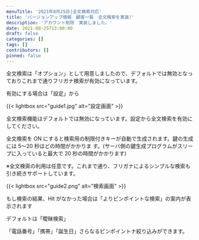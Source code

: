 ```yaml
---
menuTitle: '2021年8月25日|全文検索対応'
title: 'バージョンアップ情報　顧客一覧　全文検索を実装!'
description: 'アカウント削除　実装しました。'
date: 2021-08-25T13:00:00
draft: false
categories: []
tags: []
contributors: []
pinned: false
---
```


全文検索は「オプション」として用意しましたので、デフォルトでは無効となっておりこれまで通りフリガナ検索が有効になっています。

有効にする場合は「設定」から

{{< lightbox src="guide1.jpg" alt="設定画面" >}}

全文検索機能はデフォルトでは無効になっています。設定から全文検索を有効にしてください。

全文検索を ON にすると検索用の制限付きキーが自動で生成されます。鍵の生成には 5〜20 秒ほどの時間がかかりま す。(サーバ側の鍵生成プログラムがスリープに入っていると最大で 20 秒の時間がかかります)

※全文検索の利用は任意です。これまで通り、フリガナによるシンプルな検索も引き続きサポートしています。

{{< lightbox src="guide2.png" alt="検索画面" >}}

もし検索の結果、Hit がなかった場合は「よりピンポイントな検索」の案内が表示されます

デフォルトは「曖昧検索」

「電話番号」「携帯」「誕生日」さらなるピンポイントナ絞り込みができます。

